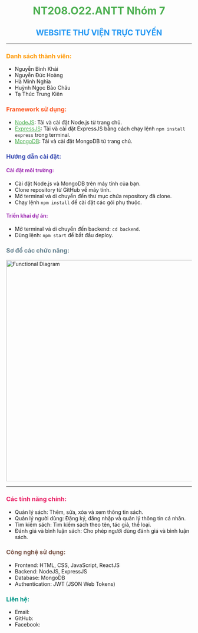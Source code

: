 <h1 align="center" style="color: #4CAF50;">NT208.O22.ANTT Nhóm 7</h1>
<h2 align="center" style="color: #2196F3;">WEBSITE THƯ VIỆN TRỰC TUYẾN</h2>

---

<h3 style="color: #FF9800;">Danh sách thành viên:</h3>
<ul>
  <li>Nguyễn Bình Khải</li>
  <li>Nguyễn Đức Hoàng</li>
  <li>Hà Minh Nghĩa</li>
  <li>Huỳnh Ngọc Bảo Châu</li>
  <li>Tạ Thúc Trung Kiên</li> 
</ul>

<h3 style="color: #FF5722;">Framework sử dụng:</h3>
<ul> 
  <li><a href="https://nodejs.org/en/download/" style="color: #4CAF50;">NodeJS</a>: Tải và cài đặt Node.js từ trang chủ.</li>
  <li><a href="https://expressjs.com/" style="color: #4CAF50;">ExpressJS</a>: Tải và cài đặt ExpressJS bằng cách chạy lệnh <code>npm install express</code> trong terminal.</li>
  <li><a href="https://www.mongodb.com/try/download/community" style="color: #4CAF50;">MongoDB</a>: Tải và cài đặt MongoDB từ trang chủ.</li>
</ul>

<h3 style="color: #3F51B5;">Hướng dẫn cài đặt:</h3>
<h4 style="color: #9C27B0;">Cài đặt môi trường:</h4>
<ul>
  <li>Cài đặt Node.js và MongoDB trên máy tính của bạn.</li>
  <li>Clone repository từ GitHub về máy tính.</li>
  <li>Mở terminal và di chuyển đến thư mục chứa repository đã clone.</li>
  <li>Chạy lệnh <code>npm install</code> để cài đặt các gói phụ thuộc.</li>
</ul>
<h4 style="color: #9C27B0;">Triển khai dự án:</h4>
<ul>
  <li>Mở terminal và di chuyển đến backend: <code>cd backend</code>.</li>
  <li>Dùng lệnh: <code>npm start</code> để bắt đầu deploy.</li>
</ul>

<h3 style="color: #607D8B;">Sơ đồ các chức năng:</h3>
<p align="left">
  <img src="https://github.com/MNghiazz/Doan/assets/109862700/a9d31d68-1a9d-4323-bcda-86230b856060" alt="Functional Diagram" width="600">
</p>

---

<h3 style="color: #E91E63;">Các tính năng chính:</h3>
<ul>
  <li>Quản lý sách: Thêm, sửa, xóa và xem thông tin sách.</li>
  <li>Quản lý người dùng: Đăng ký, đăng nhập và quản lý thông tin cá nhân.</li>
  <li>Tìm kiếm sách: Tìm kiếm sách theo tên, tác giả, thể loại.</li>
  <li>Đánh giá và bình luận sách: Cho phép người dùng đánh giá và bình luận sách.</li>
</ul>

<h3 style="color: #795548;">Công nghệ sử dụng:</h3>
<ul>
  <li>Frontend: HTML, CSS, JavaScript, ReactJS</li>
  <li>Backend: NodeJS, ExpressJS</li>
  <li>Database: MongoDB</li>
  <li>Authentication: JWT (JSON Web Tokens)</li>
</ul>

<h3 style="color: #009688;">Liên hệ:</h3>
<ul>
  <li>Email: </li>
  <li>GitHub: <a href="" style="color: #4CAF50;"></a></li>
  <li>Facebook: <a href="" style="color: #4CAF50;"></a></li>
</ul>
